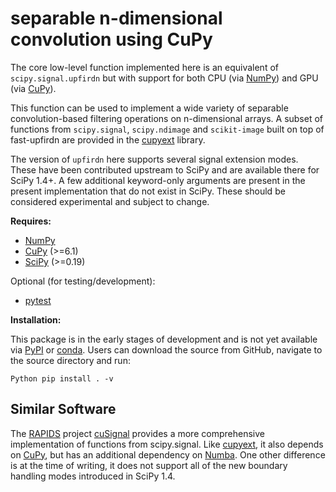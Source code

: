 # separable n-dimensional convolution using CuPy

The core low-level function implemented here is an equivalent of
``scipy.signal.upfirdn`` but with support for both CPU (via [NumPy]) and GPU
(via [CuPy]).

This function can be used to implement a wide variety of separable
convolution-based filtering operations on n-dimensional arrays. A subset of
functions from ``scipy.signal``, ``scipy.ndimage`` and ``scikit-image`` built
on top of fast-upfirdn are provided in the [cupyext] library.

The version of ``upfirdn`` here supports several signal extension modes. These
have been contributed upstream to SciPy and are available there for SciPy 1.4+.
A few additional keyword-only arguments are present in the present
implementation that do not exist in SciPy. These should be considered
experimental and subject to change.

**Requires:**

- [NumPy]
- [CuPy]  (>=6.1)
- [SciPy]  (>=0.19)

Optional (for testing/development):

- [pytest]

**Installation:**

This package is in the early stages of development and is not yet available via
[PyPI] or [conda]. Users can download the source from GitHub, navigate to
the source directory and run:

`Python
pip install . -v
`

## Similar Software

The [RAPIDS] project [cuSignal] provides a more comprehensive implementation
of functions from scipy.signal. Like [cupyext], it also depends on [CuPy], but
has an additional dependency on [Numba]. One other difference is at the time of
writing, it does not support all of the new boundary handling modes introduced
in SciPy 1.4.

[conda]: https://docs.conda.io/en/latest/
[CuPy]: https://cupy.chainer.org
[cupyext]: https://github.com/grlee77/cupyext
[cuSignal]: https://github.com/rapidsai/cusignal
[Numba]: numba.pydata.org
[NumPy]: https://numpy.org/
[PyPI]: https://pypi.org
[pytest]: https://docs.pytest.org/en/latest/
[RAPIDS]: https://rapids.ai
[SciPy]: https://scipy.org
[scikit-image]: https://scikit-image.org
